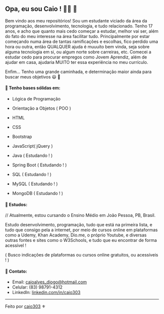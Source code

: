 ## Opa, eu sou Caio ! :man_technologist: :memo:

Bem vindo aos meu repositórios! Sou um estudante viciado da área da programação, desenvolvimento, tecnologia, e tudo relacionado. Tenho 17 anos, e acho que quanto mais cedo começar a estudar, melhor vai ser, além do fato do meu interesse na área facilitar tudo. Principalmente por estar começando numa área de tantas ramificações e escolhas, fico perdido uma hora ou outra, então QUALQUER ajuda é muuuito bem vinda, seja sobre alguma tecnologia em si, ou algum norte sobre carreiras, etc. Comecei a estudar cedo para procurar empregos como Jovem Aprendiz, além de ajudar em casa, ajudaria MUITO ter essa experiência no meu currículo.

Enfim... Tenho uma grande caminhada, e determinação maior ainda para buscar meus objetivos  :smiley: :rocket:

#### :stop_sign: Tenho bases sólidas em:

* Lógica de Programação
* Orientação a Objetos ( POO )

* HTML
* CSS
* Bootstrap
* JavaScript( jQuery )
* Java ( Estudando ! )
* Spring Boot ( Estudando ! )
* SQL ( Estudando ! )
* MySQL ( Estudando ! )
* MongoDB ( Estudando ! )



#### :book:  Estudos:

// Atualmente, estou cursando o Ensino Médio em João Pessoa, PB, Brasil.

Estudo desenvolvimento, programação, tudo que está na primeira lista, e tudo que consigo pela a internet, por meio de cursos online em plataformas como a Udemy, Khan Academy, Dio.me, o próprio Youtube, e diversas outras fontes e sites como o W3Schools, e tudo que eu encontrar de forma acessível !

( Busco indicações de plataformas ou cursos online gratuitos, ou acessíveis ! )



#### :cactus: Contato:

* Email: caioalves_diogo@hotmail.com
* Celular: (83) 98791-4312
* LinkedIn: <a href="linkedin.com/in/caio303">linkedin.com/in/caio303</a>


----------------------------------------------------------------------------------------------------------------------------------------------------------

Feito por <a href="linkedin.com/in/caio303">caio303</a> :fleur_de_lis:
